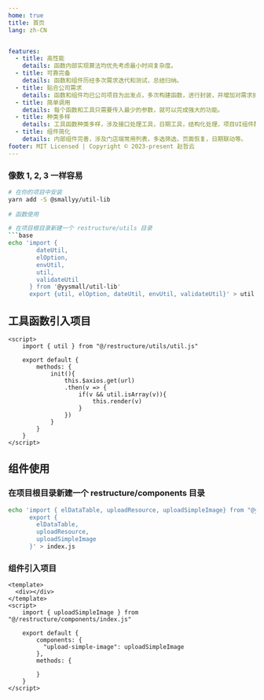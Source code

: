 ```yaml
---
home: true
title: 首页
lang: zh-CN


features:
  - title: 高性能
    details: 函数内部实现算法均优先考虑最小时间复杂度。
  - title: 可靠完备
    details: 函数和组件历经多次需求迭代和测试，总结归纳。
  - title: 贴合公司需求
    details: 函数和组件均已公司项目为出发点，多次构建函数，进行封装，并增加对需求扩展性。
  - title: 简单调用
    details: 每个函数和工具只需要传入最少的参数，就可以完成强大的功能。
  - title: 种类多样
    details: 工具函数种类多样，涉及接口处理工具，日期工具，结构化处理，项目UI组件配置工具，金额计算工具等。
  - title: 组件简化
    details: 内部组件完善，涉及门店端常用列表，多选筛选，页面恢复，日期联动等。
footer: MIT Licensed | Copyright © 2023-present 赵哲云
---
```


### 像数 1, 2, 3 一样容易

<CodeGroup>
  <CodeGroupItem title="YARN" active>

```bash
# 在你的项目中安装
yarn add -S @smallyy/util-lib
 
# 函数使用

# 在项目根目录新建一个 restructure/utils 目录
```base
echo 'import {
        dateUtil,
        elOption,
        envUtil,
        util,
        validateUtil
      } from '@yysmall/util-lib'
      export {util, elOption, dateUtil, envUtil, validateUtil}' > util.js
```
 </CodeGroupItem>
</CodeGroup>

## 工具函数引入项目
```vue
<script>
    import { util } from "@/restructure/utils/util.js"

    export default {
        methods: {
            init(){
                this.$axios.get(url)
                .then(v => {
                    if(v && util.isArray(v)){
                        this.render(v)
                    }
                })
            }        
        }    
    }
</script>
```
  
## 组件使用

### 在项目根目录新建一个 restructure/components 目录
```bash
echo 'import { elDataTable, uploadResource, uploadSimpleImage} from "@yysmall/util-lib"
      export {
      	elDataTable,
      	uploadResource,
      	uploadSimpleImage
      }' > index.js
```

### 组件引入项目
```vue
<template>
  <div></div>
</template>
<script>
    import { uploadSimpleImage } from "@/restructure/components/index.js"

    export default {
        components: {
          "upload-simple-image": uploadSimpleImage  
        },     
        methods: {
      
        }    
    }
</script>
```

